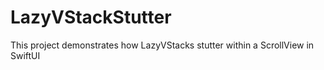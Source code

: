 # LazyVStackStutter
This project demonstrates how LazyVStacks stutter within a ScrollView in SwiftUI
